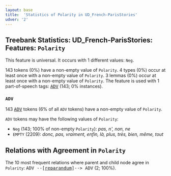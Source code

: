 ```yaml
---
layout: base
title:  'Statistics of Polarity in UD_French-ParisStories'
udver: '2'
---
```


## Treebank Statistics: UD_French-ParisStories: Features: `Polarity`

This feature is universal.
It occurs with 1 different values: `Neg`.

143 tokens (0%) have a non-empty value of `Polarity`.
4 types (0%) occur at least once with a non-empty value of `Polarity`.
3 lemmas (0%) occur at least once with a non-empty value of `Polarity`.
The feature is used with 1 part-of-speech tags: <tt><a href="fr_parisstories-pos-ADV.html">ADV</a></tt> (143; 0% instances).

### `ADV`

143 <tt><a href="fr_parisstories-pos-ADV.html">ADV</a></tt> tokens (6% of all `ADV` tokens) have a non-empty value of `Polarity`.

`ADV` tokens may have the following values of `Polarity`:

* `Neg` (143; 100% of non-empty `Polarity`): <em>pas, n', non, ne</em>
* `EMPTY` (2209): <em>donc, pas, vraiment, enfin, là, plus, très, bien, même, tout</em>

## Relations with Agreement in `Polarity`

The 10 most frequent relations where parent and child node agree in `Polarity`:
<tt>ADV --[<tt><a href="fr_parisstories-dep-reparandum.html">reparandum</a></tt>]--> ADV</tt> (2; 100%).

